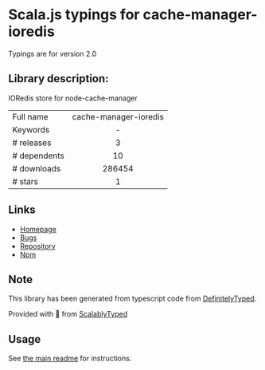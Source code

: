 
# Scala.js typings for cache-manager-ioredis

Typings are for version 2.0

## Library description:
IORedis store for node-cache-manager

|                    |                 |
| ------------------ | :-------------: |
| Full name          | cache-manager-ioredis |
| Keywords           | - |
| # releases         | 3 |
| # dependents       | 10 |
| # downloads        | 286454 |
| # stars            | 1 |

## Links
- [Homepage](https://github.com/dabroek/node-cache-manager-ioredis#readme)
- [Bugs](https://github.com/dabroek/node-cache-manager-ioredis/issues)
- [Repository](https://github.com/dabroek/node-cache-manager-ioredis)
- [Npm](https://www.npmjs.com/package/cache-manager-ioredis)
    


## Note
This library has been generated from typescript code from [DefinitelyTyped](https://definitelytyped.org).

Provided with :purple_heart: from [ScalablyTyped](https://github.com/oyvindberg/ScalablyTyped)

## Usage
See [the main readme](../../readme.md) for instructions.


